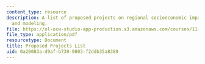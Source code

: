 ```yaml
---
content_type: resource
description: A list of proposed projects on regional socioeconomic impact analyses
  and modeling.
file: https://ol-ocw-studio-app-production.s3.amazonaws.com/courses/11-482j-regional-socioeconomic-impact-analyses-and-modeling-fall-2008/0a20083ad9afb7309803f2ddb35a8389_pset2_feedback.pdf
file_type: application/pdf
resourcetype: Document
title: Proposed Projects List
uid: 0a20083a-d9af-b730-9803-f2ddb35a8389
---
```

